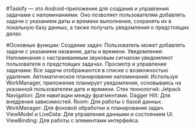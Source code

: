 #Taskify — это Android-приложение для создания и управления задачами с напоминаниями. Оно позволяет пользователям добавлять задачи с указанием даты и времени выполнения, сохранять их в локальную базу данных, а также получать уведомления о предстоящих делах.

#Основные функции:
Создание задач: Пользователь может добавлять задачи с указанием названия, даты и времени.
Уведомления: Напоминания с настраиваемым звуковым сигналом уведомляют пользователя о предстоящих задачах.
Просмотр и управление задачами: Все задачи отображаются в списке с возможностью удаления.
Автоматическое планирование напоминаний: Используя WorkManager, приложение планирует уведомления, основываясь на указанной пользователем дате и времени.
Стек технологий:
Jetpack Navigation: Для навигации между фрагментами.
Dagger Hilt: Для внедрения зависимостей.
Room: Для работы с базой данных.
WorkManager: Для фоновой обработки и планирования задач.
ViewModel и LiveData: Для управления данными и состоянием UI.
ViewBinding: Для работы с элементами интерфейса.
